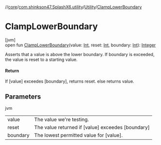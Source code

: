 //[core](../../../index.md)/[com.shinkson47.SplashX6.utility](../index.md)/[Utility](index.md)/[ClampLowerBoundary](-clamp-lower-boundary.md)

# ClampLowerBoundary

[jvm]\
open fun [ClampLowerBoundary](-clamp-lower-boundary.md)(value: [Int](https://kotlinlang.org/api/latest/jvm/stdlib/kotlin/-int/index.html), reset: [Int](https://kotlinlang.org/api/latest/jvm/stdlib/kotlin/-int/index.html), boundary: [Int](https://kotlinlang.org/api/latest/jvm/stdlib/kotlin/-int/index.html)): [Integer](https://docs.oracle.com/javase/8/docs/api/java/lang/Integer.html)

Asserts that a value is above the lower boundary. If boundary is exceeded, the value is reset to a starting value.

#### Return

If [value] exceedes [boundary], returns reset. else returns value.

## Parameters

jvm

| | |
|---|---|
| value | The value we're testing. |
| reset | The value returned if [value] exceedes [boundary] |
| boundary | The lowest permitted value for [value]. |
